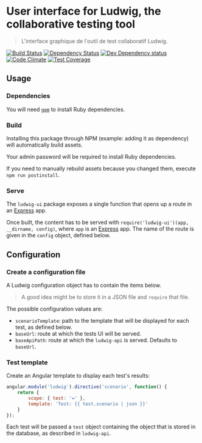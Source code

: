 User interface for Ludwig, the collaborative testing tool
=========================================================

> L'interface graphique de l'outil de test collaboratif Ludwig.


[![Build Status](https://secure.travis-ci.org/sgmap/ludwig-ui.svg)](http://travis-ci.org/sgmap/ludwig-ui)
[![Dependency Status](https://david-dm.org/sgmap/ludwig-ui.svg)](https://david-dm.org/sgmap/ludwig-ui)
[![Dev Dependency status](https://david-dm.org/sgmap/ludwig-ui/dev-status.svg)](https://david-dm.org/sgmap/ludwig-ui#info=devDependencies&view=table)
[![Code Climate](https://codeclimate.com/github/sgmap/ludwig-ui/badges/gpa.svg)](https://codeclimate.com/github/sgmap/ludwig-ui)
[![Test Coverage](https://codeclimate.com/github/sgmap/ludwig-ui/badges/coverage.svg)](https://codeclimate.com/github/sgmap/ludwig-ui)


Usage
-----

### Dependencies

You will need [`gem`](https://rubygems.org/pages/download) to install Ruby dependencies.

### Build

Installing this package through NPM (example: adding it as dependency) will automatically build assets.

Your admin password will be required to install Ruby dependencies.

If you need to manually rebuild assets because you changed them, execute `npm run postinstall`.

### Serve

The `ludwig-ui` package exposes a single function that opens up a route in an [Express](http://expressjs.com) app.

Once built, the content has to be served with `require('ludwig-ui')(app, __dirname, config)`, where `app` is an [Express](http://expressjs.com) app. The name of the route is given in the `config` object, defined below.


Configuration
-------------

### Create a configuration file

A Ludwig configuration object has to contain the items below.

> A good idea might be to store it in a JSON file and `require` that file.

The possible configuration values are:

- `scenarioTemplate`: path to the template that will be displayed for each test, as defined below.
- `baseUrl`: route at which the tests UI will be served.
- `baseApiPath`: route at which the `ludwig-api` is served. Defaults to `baseUrl`.

### Test template

Create an Angular template to display each test's results:

```javascript
angular.module('ludwig').directive('scenario', function() {
    return {
        scope: { test: '=' },
        template: 'Test: {{ test.scenario | json }}'
    }
});
```

Each test will be passed a `test` object containing the object that is stored in the database, as described in `ludwig-api`.
